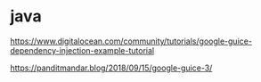 # java

https://www.digitalocean.com/community/tutorials/google-guice-dependency-injection-example-tutorial

https://panditmandar.blog/2018/09/15/google-guice-3/